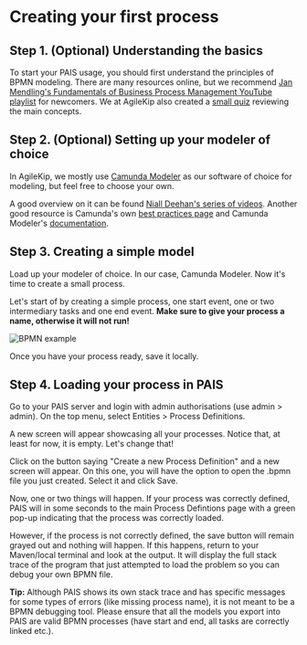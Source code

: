 # Creating your first process

## Step 1. (Optional) Understanding the basics
To start your PAIS usage, you should first understand the principles of BPMN modeling. There are many resources online, but we recommend [Jan Mendling's Fundamentals of Business Process Management YouTube playlist](https://www.youtube.com/playlist?list=PL9iw99lS3Prj5VoC4Bwhmj9Wawd2r-Vtt) for newcomers. We at AgileKip also created a [small quiz](https://view.genial.ly/6025550452072e0d9251a95c/game-breakout-bpmn-testing
) reviewing the main concepts.

## Step 2. (Optional) Setting up your modeler of choice

In AgileKip, we mostly use [Camunda Modeler](https://camunda.com/download/modeler/) as our software of choice for modeling, but feel free to choose your own.

A good overview on it can be found [Niall Deehan's series of videos](https://www.youtube.com/watch?v=TlFojzQNopA). Another good resource is Camunda's own [best practices page](https://camunda.com/best-practices/building-flexibility-into-bpmn-models/
) and Camunda Modeler's [documentation](https://docs.camunda.org/manual/7.15/modeler/bpmn/).

## Step 3. Creating a simple model

Load up your modeler of choice. In our case, Camunda Modeler. Now it's time to create a small process. 

Let's start of by creating a simple process, one start event, one or two intermediary tasks and one end event. **Make sure to give your process a name, otherwise it will not run!**

![BPMN example](tuto2_img1.PNG)

Once you have your process ready, save it locally.

## Step 4. Loading your process in PAIS

Go to your PAIS server and login with admin authorisations (use admin > admin). On the top menu, select Entities > Process Definitions.

A new screen will appear showcasing all your processes. Notice that, at least for now, it is empty. Let's change that!

Click on the button saying "Create a new Process Definition" and a new screen will appear. On this one, you will have the option to open the .bpmn file you just created. Select it and click Save.

Now, one or two things will happen. If your process was correctly defined, PAIS will in some seconds to the main Process Defintions page with a green pop-up indicating that the process was correctly loaded.

However, if the process is not correctly defined, the save button will remain grayed out and nothing will happen. If this happens, return to your Maven/local terminal and look at the output. It will display the full stack trace of the program that just attempted to load the problem so you can debug your own BPMN file.

**Tip:** Although PAIS shows its own stack trace and has specific messages for some types of errors (like missing process name), it is not meant to be a BPMN debugging tool. Please ensure that all the models you export into PAIS are valid BPMN processes (have start and end, all tasks are correctly linked etc.).